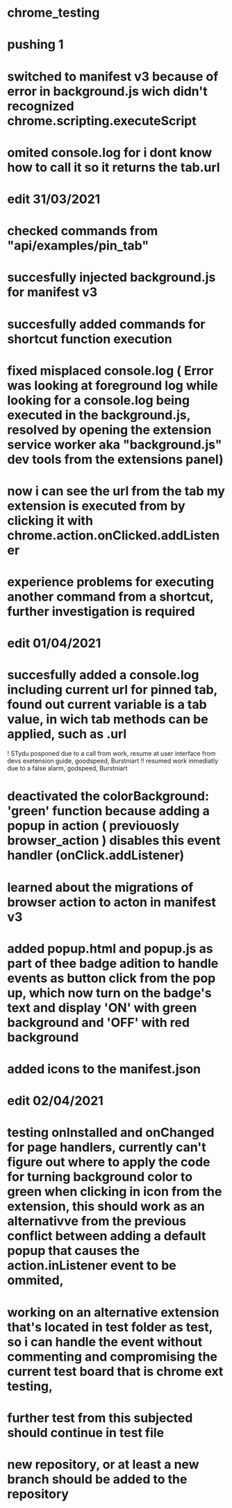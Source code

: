 # chrome_testing
# pushing 1
# switched to manifest v3 because of error in background.js wich didn't recognized chrome.scripting.executeScript
# omited console.log for i dont know how to call it so it returns the tab.url
# edit 31/03/2021
# checked commands from "api/examples/pin_tab"
# succesfully injected background.js for manifest v3
# succesfully added commands for shortcut function execution
# fixed misplaced console.log ( Error was looking at foreground log while looking for a console.log being executed in the background.js, resolved by opening the extension service worker aka "background.js" dev tools from the extensions panel)
# now i can see the url from the tab my extension is executed from by clicking it with chrome.action.onClicked.addListener

# experience problems for executing another command from a shortcut, further investigation is required

# edit 01/04/2021
# succesfully added a console.log including current url for pinned tab, found out current variable is a tab value, in wich tab methods can be applied, such as .url
! STydu posponed due to a call from work, resume at user interface from devs exetension guide, goodspeed, Burstniart
!! resumed work inmediatly due to a false alarm, godspeed, Burstniart
# deactivated the colorBackground: 'green' function because adding a popup in action ( previouosly browser_action ) disables this event handler (onClick.addListener)
# learned about the migrations of browser action to acton in manifest v3
# added popup.html and popup.js as part of thee badge adition to handle events as button click from the pop up, which now turn on the badge's text and display 'ON' with green background and 'OFF' with red background
# added icons to the manifest.json
# edit 02/04/2021
# testing onInstalled and onChanged for page handlers, currently can't figure out where to apply the code for turning background color to green when clicking in icon from the extension, this should work as an alternativve from the previous conflict between adding a default popup that causes the action.inListener event to be ommited, 
# working on an alternative extension that's located in test folder as test, so i can handle the event without commenting and compromising the current test board that is chrome ext testing,
# further test from this subjected should continue in test file
# new repository, or at least a new branch should be added to the repository